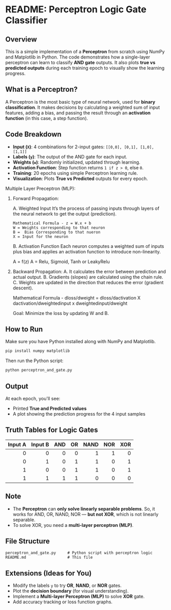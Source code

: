 # README: Perceptron Logic Gate Classifier

## Overview

This is a simple implementation of a **Perceptron** from scratch using NumPy and Matplotlib in Python. The code demonstrates how a single-layer perceptron can learn to classify **AND gate** outputs. It also plots **true vs predicted outputs** during each training epoch to visually show the learning progress.

## What is a Perceptron?

A Perceptron is the most basic type of neural network, used for **binary classification**. It makes decisions by calculating a weighted sum of input features, adding a bias, and passing the result through an **activation function** (in this case, a step function).

## Code Breakdown

- **Input (`X`)**: 4 combinations for 2-input gates: `[[0,0], [0,1], [1,0], [1,1]]`
- **Labels (`y`)**: The output of the AND gate for each input.
- **Weights (`w`)**: Randomly initialized, updated through learning.
- **Activation Function**: Step function returns `1 if z > 0`, else `0`.
- **Training**: 20 epochs using simple Perceptron learning rule.
- **Visualization**: Plots **True vs Predicted** outputs for every epoch.

Multiple Layer Preceptron (MLP):
1. Forward Propagation:
   
   A. Weighted Input
      It’s the process of passing inputs through layers of the neural network to get the output (prediction).
    
       Mathematical Formula - z = W.x + b
       W = Weights corresponding to that neuron
       B =  Bias Corresponding to that nueron
       X = Input for the neuron
   B. Activation Function
      Each neuron computes a weighted sum of inputs plus bias and applies an activation function to introduce non-linearity.

      A = f(z)
      A = Relu, Sigmoid, Tanh or LeakyRelu
   
2. Backward Propagation:
   A. It calculates the error between prediction and actual output.
   B. Gradients (slopes) are calculated using the chain rule.
   C. Weights are updated in the direction that reduces the error (gradient descent).

   Mathematical Formula - dloss/dweight = dloss/dactivation X dactivation/dweightedinput x dweightedinput/dweight
   
   Goal: Minimize the loss by updating W and B.
   


## How to Run

Make sure you have Python installed along with NumPy and Matplotlib.

```bash
pip install numpy matplotlib
```

Then run the Python script:

```bash
python perceptron_and_gate.py
```

## Output

At each epoch, you'll see:

- Printed **True and Predicted values**
- A plot showing the prediction progress for the 4 input samples

## Truth Tables for Logic Gates

| Input A | Input B | AND | OR  | NAND | NOR | XOR |
|--------:|--------:|----:|----:|-----:|----:|----:|
|   0     |    0    |  0  |  0  |  1   |  1  |  0  |
|   0     |    1    |  0  |  1  |  1   |  0  |  1  |
|   1     |    0    |  0  |  1  |  1   |  0  |  1  |
|   1     |    1    |  1  |  1  |  0   |  0  |  0  |

## Note

- The **Perceptron** can **only solve linearly separable problems**. So, it works for AND, OR, NAND, NOR — **but not XOR**, which is not linearly separable.
- To solve XOR, you need a **multi-layer perceptron (MLP)**.

## File Structure

```
perceptron_and_gate.py     # Python script with perceptron logic
README.md                  # This file
```

## Extensions (Ideas for You)

- Modify the labels `y` to try **OR**, **NAND**, or **NOR** gates.
- Plot the **decision boundary** (for visual understanding).
- Implement a **Multi-layer Perceptron (MLP)** to solve **XOR** gate.
- Add accuracy tracking or loss function graphs.
